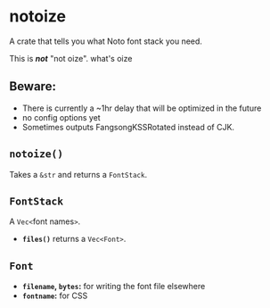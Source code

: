 # notoize

A crate that tells you what Noto font stack you need.

This is ***not*** "not oize". what's oize

## Beware:

- There is currently a ~1hr delay that will be optimized in the future
- no config options yet
- Sometimes outputs FangsongKSSRotated instead of CJK.

## `notoize()`

Takes a `&str` and returns a `FontStack`.

## `FontStack`

A `Vec<`font names`>`.

- **`files()`** returns a `Vec<Font>`.

## `Font`

- **`filename`, `bytes`:** for writing the font file elsewhere
- **`fontname`:** for CSS
